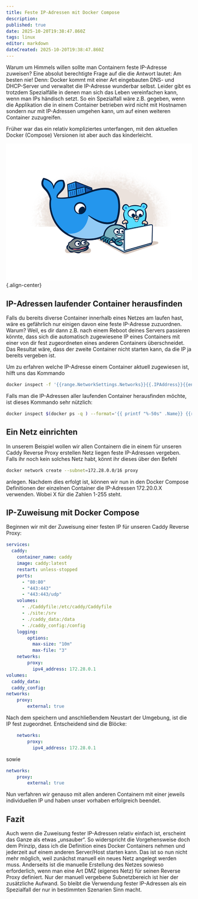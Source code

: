 ```yaml
---
title: Feste IP-Adressen mit Docker Compose
description: 
published: true
date: 2025-10-20T19:38:47.860Z
tags: linux
editor: markdown
dateCreated: 2025-10-20T19:38:47.860Z
---
```


Warum um Himmels willen sollte man Containern feste IP-Adresse zuweisen? 
Eine absolut berechtigte Frage auf die die Antwort lautet: Am besten nie! 
Denn: Docker kommt mit einer Art eingebauten DNS- und DHCP-Server und verwaltet die IP-Adresse wunderbar selbst. Leider gibt es trotzdem Spezialfälle in denen man sich das Leben vereinfachen kann, wenn man IPs händisch setzt. 
So ein Spezialfall wäre z.B. gegeben, wenn die Applikation die in einem Container betrieben wird nicht mit Hostnamen sondern nur mit IP-Adressen umgehen kann, um auf einen weiteren Container zuzugreifen.

Früher war das ein relativ kompliziertes unterfangen, mit den aktuellen Docker (Compose) Versionen ist aber auch das kinderleicht.

![01_moby-share.png](/assets/linux/docker-fixed-ips/01_moby-share.png){.align-center}

## IP-Adressen laufender Container herausfinden

Falls du bereits diverse Container innerhalb eines Netzes am laufen hast, 
wäre es gefährlich nur einigen davon eine feste IP-Adresse zuzuordnen. 
Warum? Weil, es dir dann z.B. nach einem Reboot deines Servers passieren könnte, 
dass sich die automatisch zugewiesene IP eines Containers mit einer von dir fest 
zugeordneten eines anderen Containers überschneidet. Das Resultat wäre, 
dass der zweite Container nicht starten kann, da die IP ja bereits vergeben ist.

Um zu erfahren welche IP-Adresse einem Container aktuell zugewiesen ist, hilft uns das Kommando

```bash
docker inspect -f '{{range.NetworkSettings.Networks}}{{.IPAddress}}{{end}}' CONTAINERNAMEoderID
```

Falls man die IP-Adressen aller laufenden Container herausfinden möchte, ist dieses Kommando sehr nützlich:

```bash
docker inspect $(docker ps -q ) --format='{{ printf "%-50s" .Name}} {{range .NetworkSettings.Networks}}{{.IPAddress}} {{end}}'
```

## Ein Netz einrichten

In unserem Beispiel wollen wir allen Containern die in einem für unseren Caddy Reverse Proxy erstellen 
Netz liegen feste IP-Adressen vergeben. Falls ihr noch kein solches Netz habt, könnt ihr dieses über den Befehl

```bash
docker network create --subnet=172.28.0.0/16 proxy
```

anlegen. Nachdem dies erfolgt ist, können wir nun in den Docker Compose Definitionen der 
einzelnen Container die IP-Adressen 172.20.0.X verwenden. Wobei X für die Zahlen 1-255 steht.

## IP-Zuweisung mit Docker Compose

Beginnen wir mit der Zuweisung einer festen IP für unseren Caddy Reverse Proxy:

```yaml
services:
  caddy:
    container_name: caddy
    image: caddy:latest
    restart: unless-stopped
    ports:
      - "80:80"
      - "443:443"
      - "443:443/udp"
    volumes:
      - ./Caddyfile:/etc/caddy/Caddyfile
      - ./site:/srv
      - ./caddy_data:/data
      - ./caddy_config:/config
    logging:
        options:
          max-size: "10m"
          max-file: "3"
    networks:
        proxy:
          ipv4_address: 172.28.0.1
volumes:
  caddy_data:
  caddy_config:
networks:
    proxy:
        external: true
```

Nach dem speichern und anschließendem Neustart der Umgebung, ist die IP fest zugeordnet. 
Entscheidend sind die Blöcke:

```yaml
    networks:
        proxy:
          ipv4_address: 172.28.0.1
```

sowie

```yaml
networks:
    proxy:
        external: true
```

Nun verfahren wir genauso mit allen anderen Containern mit einer jeweils individuellen IP 
und haben unser vorhaben erfolgreich beendet.

## Fazit

Auch wenn die Zuweisung fester IP-Adressen relativ einfach ist, erscheint das Ganze als etwas „unsauber“. 
So widerspricht die Vorgehensweise doch dem Prinzip, 
dass ich die Definition eines Docker Containers nehmen und jederzeit auf einem anderen Server/Host 
starten kann. Das ist so nun nicht mehr möglich, weil zunächst manuell ein neues Netz angelegt werden muss. 
Anderseits ist die manuelle Erstellung des Netzes sowieso erforderlich, 
wenn man eine Art DMZ (eigenes Netz) für seinen Reverse Proxy definiert. 
Nur der manuell vergebene Subnetzbereich ist hier der zusätzliche Aufwand. 
So bleibt die Verwendung fester IP-Adressen als ein Spezialfall der nur in bestimmten Szenarien Sinn macht.
